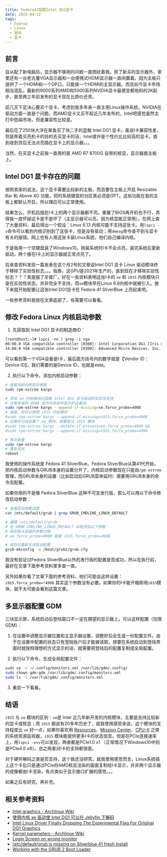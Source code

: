 ```yaml
---
title: Fedora41配置Intel-DG1显卡
date: 2025-04-22
tags:
  - Fedroa
  - Linux
  - 驱动
  - 显卡
---
```


## 前言

自从配了新电脑后，显示器不够用的问题一直困扰着我。除了新买的显示器外，家里还有一台老古董VGA显示器和一台便携式HDMI显示器一直闲置着。因为主板只提供了一个HDMI和一个DP口，只能接一个HDMI的主显示器。而且如今显卡市场相当混乱，最新的9000系列AMD和5000系列NVIDIA显卡最便宜都他妈的2K起步，甚至两三年前发布的显卡现在比原价还贵。

前几天下定决心要买个显卡。考虑到我多年来一直主用Linux操作系统，NVIDIA在驱动方面一直是个问题，而AMD显卡又买不起近几年发布的，Intel吧感觉虽然主打中低端市场，但是兼容性比较差。

最后花了250块大洋在某鱼买了块二手的蓝戟 Intel DG1 显卡。虽说I卡兼容性差，但是奔着买亮机卡的目的去买显卡的话，Intel或许是个性价比比较高的显卡。直到收到货后无法点亮插在显卡上的显示器。。。

当然，在买显卡之前我一直用的是 AMD R7 8700G 自带的核显，显示器接主板上。

## Intel DG1 显卡存在的问题

按照卖家的说法，这个显卡需要比较新的主板，而且要在主板上开启 Resizable Bar 和 Above 4G 功能，同时系统硬盘的分区表必须是GPT。这些功能在我的主板上都默认开启，所以理应可以正常使用。

结果怎么，开机后插在I卡上的两个显示器都不亮，重置了BIOS再开机也不行，弄得我一度怀疑这卡是不是坏了（主显示器可以亮，因为核显能正常用）。在网上查了大量资料，最后得出一个假设：Linux 6.13 内核可能不支持这张卡。用`lspci -v`命令可以看到内核识别到了这张卡，但是没有驱动；用`dmesg`命令查不到与显卡有关的报错。网上也有人用这张卡装Linux系统，他们自己编译内核。

于是我用一个空硬盘装了Windows10。刚装系统时I卡不会点亮，装完系统后更新驱动，两个接在I卡上的显示器就正常点亮了。

后来查资料发现一篇发表在这个月2号的文章说Intel DG1 显卡 Linux 驱动模块终于移除了实验性标志。。。我靠，这GPU是2021年生产的，直到现在才移除实验性标志？？？真是服了牙膏厂。好在一些资料表明这张I卡的 `xe` 和 `i915` 内核模块只是在实验性状态，并非完全不支持，而`xe`模块早在Linux 6.8内核中就被引入。接下来就开始配置让这张Intel DG1显卡在 Fedora 41 SliverBlue 上亮起来吧。

一些参考资料我放在文章底部了，有需要可以看看。

## 修改 Fedora Linux 内核启动参数

1. 先获取到 Intel DG1 显卡的制造商ID：

```txt
[root@host:~]# lspci -nn | grep -i vga
06:00.0 VGA compatible controller [0300]: Intel Corporation DG1 [Iris Xe Graphics] [8086:4908] (rev 01)
14:00.0 VGA compatible controller [0300]: Advanced Micro Devices, Inc. [AMD/ATI] Phoenix1 [1002:15bf] (rev 06)
```

可以看到第一个VGA设备是I卡，最后面方括号内的数字就是【Vendor ID：Device ID】。我们需要的是Device ID，也就是`4908`。

2. 执行以下命令，添加内核启动参数：

```bash
# 查看当前内核启动参数
sudo rpm-ostree kargs

# 添加 xe 内核模块对蓝戟 Intel DG1 显卡驱动的实验性支持
# 注意末尾的 4908 改为你系统中显示的设备ID
sudo rpm-ostree kargs --append-if-missing=xe.force_probe=4908
# 或者，你可以使用 i915 内核模块
#sudo rpm-ostree kargs --append-if-missing=i915.force_probe=4908
# 如果你已经设置了 xe 模块，想要尝试 i915 模块
#sudo rpm-ostree kargs --delete-if-present=xe.force_probe=4908 &&
#sudo rpm-ostree kargs --append-if-missing=i915.force_probe=4908

# 再次查看
sudo rpm-ostree kargs
# 重启试试
reboot
```

我使用的操作系统是 Fedora 41 SliverBlue。Fedora SliverBlue从第41代开始，把内核启动参数与GRUB本身的设置分开了，内核启动参数现在只能由`rpm-ostree`管理，而GRUB本身的设置（比如启动后GRUB菜单延时）需要用GRUB本身的命令去配置。

如果你用的不是像 Fedora SliverBlue 这种不可变发行版，那么可以用以下命令修改启动参数：

```bash
# 查看启动参数设置
cat /etc/default/grub | grep GRUB_CMDLINE_LINUX_DEFAULT

# 编辑 /etc/default/grub
# 在 GRUB_CMDLINE_LINUX_DEFAULT 末尾添加以下参数
# 用空格与前面的参数分隔
# xe.force_probe=4908 或者 i915.force_probe=4908

# 保存后重新生成启动配置
grub-mkconfig -o /boot/grub2/grub.cfg
```

我没有验证过Fedora SliverBlue以外的发行版的配置是否成功，所以在执行前，最好在文章下面参考资料里多查一查。

另外如果你看了文章下面的参考资料，他们可能会这样设置：`i915.force_probe=!4908` 其实这个参数没有必要。如果你的I卡能开箱即用`i915`模块，就不太可能会看到这篇文章。

## 多显示器配置 GDM

三块显示屏，系统启动后登陆窗口不一定在期望的显示器上。可以这样配置（仅限GDM）：

1. 在设置中调整显示器位置和主显示器设置，调整好后会生成一份配置文件。由于在设置中配置的状态只有登陆账户后才能被读取，想要在系统启动到登陆界面时就按照理想的方式显示的话，就需要把登陆后的配置复制成全局配置。

2. 执行以下命令，生成全局配置文件：

```bash
sudo cp -v ~/.config/monitors.xml /var/lib/gdm/.config/
sudo chown gdm:gdm /var/lib/gdm/.config/monitors.xml
sudo ls -l /var/lib/gdm/.config/monitors.xml
```

3. 重启一下看看。

## 结语

`i915` 与 `xe` 模块的区别：`xe`是 Intel 近几年新开发的内核模块，主要是支持比较新的显卡或核显；而 `i915` 据说有20多年历史了，就我使用感受来说，这个模块的支持程度比 `xe` 好一点，如果你喜欢用 [Resources](https://flathub.org/apps/net.nokyan.Resources)、[Mission Center](https://flathub.org/apps/io.missioncenter.MissionCenter)、[CPU-X](https://flathub.org/apps/io.github.thetumultuousunicornofdarkness.cpu-x) 之类的系统资源监视器，`i915` 模块能提供更多I卡的状态信息。但是在PCIe连接速率上，用`lspci -vvv`可以发现，两者都是PCIe1.0 x1 （正常情况下Windows10中则是PCIe4.0 x8）。总之两者对I卡的支持都很差。

对于硬件解码之类是否支持，这个我还没研究，就我使用感觉而言，Linux系统插上这个卡后只是通过PCIe将AMD核显渲染的画面复制给I卡显示，并非两个显示器的成像都由I卡渲染，有点类似于显示接口扩展的感觉。。。

如果之后有研究，再补充。

## 相关参考资料

- [Intel graphics - Archlinux Wiki](https://wiki.archlinux.org/title/Intel_graphics#Testing_the_new_experimental_Xe_driver)
- [使用内核 xe 驱动使 Intel DG1 可以在 Jellyfin 下解码](https://icarusradio.github.io/guides/xe-dg1-jellyfin)
- [Intel Linux Driver Finally Dropping The Experimental Flag For Original DG1 Graphics](https://www.phoronix.com/news/Intel-DG1-Linux-Force-Probe)
- [Kernel parameters - Archlinux Wiki](https://wiki.archlinux.org/title/Kernel_parameters)
- [Login Screen on wrong monitor](https://discussion.fedoraproject.org/t/login-screen-on-wrong-monitor/70285)
- [/etc/default/grub is missing on Silverblue 41 fresh install](https://discussion.fedoraproject.org/t/etc-default-grub-is-missing-on-silverblue-41-fresh-install/135344)
- [Working with the GRUB 2 Boot Loader](https://docs.fedoraproject.org/en-US/fedora/f40/system-administrators-guide/kernel-module-driver-configuration/Working_with_the_GRUB_2_Boot_Loader/)
